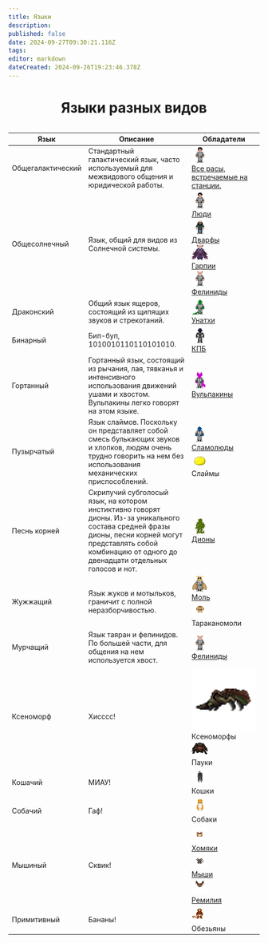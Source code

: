 ```yaml
---
title: Языки
description: 
published: false
date: 2024-09-27T09:30:21.116Z
tags: 
editor: markdown
dateCreated: 2024-09-26T19:23:46.378Z
---
```


# <center>Языки разных видов</center>

<center style="overflow-x: auto">
  <table class="language">
    <thead>
      <tr>
        <th>Язык</th>
        <th>Описание</th>
        <th>Обладатели</th>
      </tr>
    </thead>
    <tbody>
      <tr>
        <td>Общегалактический</td>
        <td>Стандартный галактический язык, часто используемый для межвидового общения и юридической работы.</td>
        <td>
<a href="Ссылка на расу"><img src="/guides/language/human.png">
              <br>Все расы, встречаемые на станции.</a>
        </td>
      <tr>
        <td>Общесолнечный</td>
        <td>Язык, общий для видов из Солнечной системы.</td>
        <td>
<a href="Ссылка на расу"><img src="/guides/language/human.png">
              <br>Люди</a><br>
<a href="Ссылка на расу"><img src="/guides/language/dwarf.png">
              <br>Дварфы</a><br> <a href="Ссылка на расу"><img src="/guides/language/hurpy.png">
              <br>Гарпии</a><br>
<a href="Ссылка на расу"><img src="/guides/language/feline.png">
              <br>Фелиниды</a>
        </td>
      </tr>
      <tr>
        <td>Драконский</td>
        <td>Общий язык ящеров, состоящий из щипящих звуков и стрекотаний.</td>
        <td>
<a href="Ссылка на расу"><img src="/guides/language/lizard.png">
              <br>Унатхи</a>
        </td>
      </tr>
      <tr>
        <td>Бинарный</td>
        <td>Бип-буп, 1010010110110101010. </td>
        <td>
<a href="Ссылка на расу"><img src="/guides/language/kpb.png">
              <br>КПБ</a>
        </td>
      </tr>
      <tr>
        <td>Гортанный</td>
        <td>Гортанный язык, состоящий из рычания, лая, тявканья и интенсивного использования движений ушами и хвостом. Вульпакины легко говорят на этом языке.</td>
        <td>
<a href="Ссылка на расу"><img src="/guides/language/vulpakin.png">
              <br>Вульпакины</a>
        </td>
      </tr>
      <tr>
        <td>Пузырчатый</td>
        <td>Язык слаймов. Поскольку он представляет собой смесь булькающих звуков и хлопков, людям очень трудно говорить на нем без использования механических приспособлений.</td>
        <td>
<a href="Ссылка на расу"><img src="/guides/language/slimeman.png">
              <br>Сламолюды</a><br><img src="/guides/language/slime.gif">
              <br>Слаймы
        </td>
      </tr>
      <tr>
        <td>Песнь корней</td>
        <td>Скрипучий субголосый язык, на котором инстиктивно говорят дионы. Из-за уникального состава средней фразы дионы, песни корней могут представлять собой комбинацию от одного до двенадцати отдельных голосов и нот.</td>
        <td>
<a href="Ссылка на расу"><img src="/guides/language/dione.png">
              <br>Дионы</a>
        </td>
      </tr>
      <tr>
        <td>Жужжащий</td>
        <td>Язык жуков и мотыльков, граничит с полной неразборчивостью.</td>
        <td>
<a href="Ссылка на расу"><img src="/guides/language/moth.png">
              <br>Моль</a><br><img src="/guides/language/mothroach.png">
              <br>Тараканомоли
        </td>
      </tr>
      <tr>
        <td>Мурчащий</td>
        <td>Язык таяран и фелинидов. По большей части, для общения на нем используется хвост.</td>
        <td>
<a href="Ссылка на расу"><img src="/guides/language/feline.png">
              <br>Фелиниды</a>
        </td>
      </tr>
      <tr>
        <td>Ксеноморф</td>
        <td>Хисссс!</td>
        <td>
<img style="min-width: 128px;" src="/guides/language/xeno.png">
              <br>Ксеноморфы <br><img src="/guides/language/tarantula32x32.png">
              <br>Пауки
        </td>
      </tr>
      <tr>
        <td>Кошачий</td>
        <td>МИАУ!</td>
        <td>
<img src="/guides/language/cat1.png">
              <br>Кошки
        </td>
      </tr>
      <tr>
        <td>Собачий</td>
        <td>Гаф!</td>
        <td>
<img src="/guides/language/ian.png">
              <br>Собаки
        </td>
      </tr>
      <tr>
        <td>Мышиный</td>
        <td>Сквик!</td>
        <td>
<a href="/roles/hamlet"><img src="/roles/hamlet.gif">
              <br>Хомяки</a><br><a href="/roles/mouse"><img src="/roles/ratge-asss1.gif">
              <br>Мыши</a><br><a href="/roles/remilia"><img src="/roles/remilia.gif">
              <br>Ремилия</a>
        </td>
      </tr>
      <tr>
        <td>Примитивный </td>
        <td>Бананы!</td>
        <td>
<img src="/guides/language/monkey.png">
              <br>Обезьяны
        </td>
      </tr>
    </tbody>
  </table>
</center>